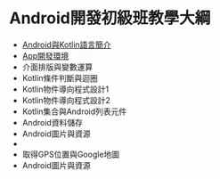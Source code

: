 # Android開發初級班教學大綱

* [Android與Kotlin語言簡介](week1.md)
* [App開發環境](week2.md)
* 介面排版與變數運算
* Kotlin條件判斷與迴圈
* Kotlin物件導向程式設計1
* Kotlin物件導向程式設計2
* Kotlin集合與Android列表元件
* Android資料儲存
* Android圖片與資源
* 
* 取得GPS位置與Google地圖
* Android圖片與資源



